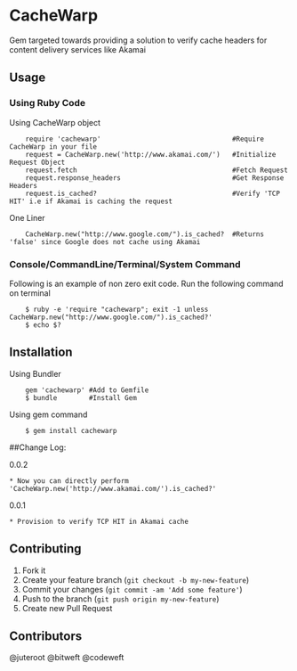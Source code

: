 # CacheWarp

Gem targeted towards providing a solution to verify cache headers for content delivery services like Akamai

## Usage

### Using Ruby Code

Using CacheWarp object

```
    require 'cachewarp'                                 #Require CacheWarp in your file
    request = CacheWarp.new('http://www.akamai.com/')   #Initialize Request Object
    request.fetch                                       #Fetch Request
    request.response_headers                            #Get Response Headers
    request.is_cached?                                  #Verify 'TCP HIT' i.e if Akamai is caching the request
```

One Liner

```
    CacheWarp.new("http://www.google.com/").is_cached?  #Returns 'false' since Google does not cache using Akamai
```

### Console/CommandLine/Terminal/System Command

Following is an example of non zero exit code. Run the following command on terminal

```
    $ ruby -e 'require "cachewarp"; exit -1 unless CacheWarp.new("http://www.google.com/").is_cached?'
    $ echo $?
```

## Installation

Using Bundler

```
    gem 'cachewarp' #Add to Gemfile
    $ bundle        #Install Gem
```

Using gem command

```
    $ gem install cachewarp
```

##Change Log:

0.0.2

    * Now you can directly perform 'CacheWarp.new('http://www.akamai.com/').is_cached?'

0.0.1

    * Provision to verify TCP HIT in Akamai cache

## Contributing

1. Fork it
2. Create your feature branch (`git checkout -b my-new-feature`)
3. Commit your changes (`git commit -am 'Add some feature'`)
4. Push to the branch (`git push origin my-new-feature`)
5. Create new Pull Request

## Contributors

@juteroot
@bitweft
@codeweft
